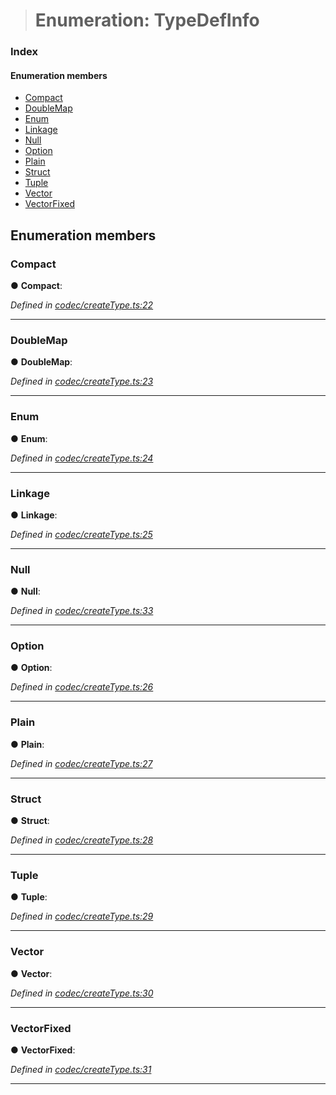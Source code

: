 > # Enumeration: TypeDefInfo

### Index

#### Enumeration members

* [Compact](_codec_createtype_.typedefinfo.md#compact)
* [DoubleMap](_codec_createtype_.typedefinfo.md#doublemap)
* [Enum](_codec_createtype_.typedefinfo.md#enum)
* [Linkage](_codec_createtype_.typedefinfo.md#linkage)
* [Null](_codec_createtype_.typedefinfo.md#null)
* [Option](_codec_createtype_.typedefinfo.md#option)
* [Plain](_codec_createtype_.typedefinfo.md#plain)
* [Struct](_codec_createtype_.typedefinfo.md#struct)
* [Tuple](_codec_createtype_.typedefinfo.md#tuple)
* [Vector](_codec_createtype_.typedefinfo.md#vector)
* [VectorFixed](_codec_createtype_.typedefinfo.md#vectorfixed)

## Enumeration members

###  Compact

● **Compact**:

*Defined in [codec/createType.ts:22](url)*

___

###  DoubleMap

● **DoubleMap**:

*Defined in [codec/createType.ts:23](url)*

___

###  Enum

● **Enum**:

*Defined in [codec/createType.ts:24](url)*

___

###  Linkage

● **Linkage**:

*Defined in [codec/createType.ts:25](url)*

___

###  Null

● **Null**:

*Defined in [codec/createType.ts:33](url)*

___

###  Option

● **Option**:

*Defined in [codec/createType.ts:26](url)*

___

###  Plain

● **Plain**:

*Defined in [codec/createType.ts:27](url)*

___

###  Struct

● **Struct**:

*Defined in [codec/createType.ts:28](url)*

___

###  Tuple

● **Tuple**:

*Defined in [codec/createType.ts:29](url)*

___

###  Vector

● **Vector**:

*Defined in [codec/createType.ts:30](url)*

___

###  VectorFixed

● **VectorFixed**:

*Defined in [codec/createType.ts:31](url)*

___